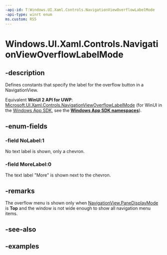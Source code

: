 ```yaml
---
-api-id: T:Windows.UI.Xaml.Controls.NavigationViewOverflowLabelMode
-api-type: winrt enum
ms.custom: RS5
---
```


<!-- Enumeration syntax.
public enum NavigationViewOverflowLabelMode : int 
-->

# Windows.UI.Xaml.Controls.NavigationViewOverflowLabelMode

## -description

Defines constants that specify the label for the overflow button in a NavigationView.

Equivalent **WinUI 2 API for UWP**: [Microsoft.UI.Xaml.Controls.NavigationViewOverflowLabelMode](/windows/winui/api/microsoft.ui.xaml.controls.navigationviewoverflowlabelmode) (for WinUI in the [Windows App SDK](/windows/apps/windows-app-sdk/), see the **[Windows App SDK namespaces](/windows/windows-app-sdk/api/winrt/)**).

## -enum-fields

### -field NoLabel:1

No text label is shown, only a chevron.

### -field MoreLabel:0

The text label "More" is shown next to the chevron.

## -remarks

The overflow menu is shown only when [NavigationView.PaneDisplayMode](navigationviewpanedisplaymode.md) is **Top** and the window is not wide enough to show all navigation menu items.

## -see-also

## -examples

